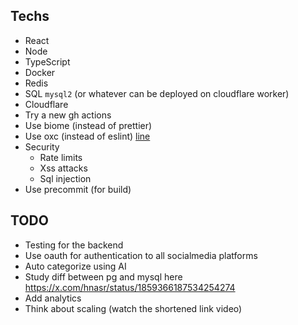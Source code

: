 ## Techs

- React
- Node
- TypeScript
- Docker
- Redis
- SQL `mysql2` (or whatever can be deployed on cloudflare worker)
- Cloudflare
- Try a new gh actions
- Use biome (instead of prettier)
- Use oxc (instead of eslint) [line](https://github.com/oxc-project/oxc)
- Security
  - Rate limits
  - Xss attacks
  - Sql injection
- Use precommit (for build)

## TODO

- Testing for the backend
- Use oauth for authentication to all socialmedia platforms
- Auto categorize using AI
- Study diff between pg and mysql here https://x.com/hnasr/status/1859366187534254274
- Add analytics 
- ⁠Think about scaling (watch the shortened link video)
